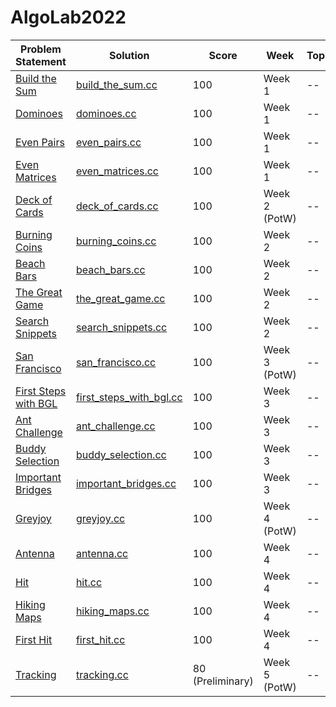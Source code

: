 # AlgoLab2022

| Problem Statement                                                  | Solution                                                      | Score            | Week          | Topics |
| ------------------------------------------------------------------ | ------------------------------------------------------------- | ---------------- | ------------- | ------ |
| [Build the Sum](statements/week01/build_the_sum.pdf)               | [build_the_sum.cc](src/week01/build_the_sum.cc)               | 100              | Week 1        | --     |
| [Dominoes](statements/week01/dominoes.pdf)                         | [dominoes.cc](src/week01/dominoes.cc)                         | 100              | Week 1        | --     |
| [Even Pairs](statements/week01/even_pairs.pdf)                     | [even_pairs.cc](src/week01/even_pairs.cc)                     | 100              | Week 1        | --     |
| [Even Matrices](statements/week01/even_matrices.pdf)               | [even_matrices.cc](src/week01/even_matrices.cc)               | 100              | Week 1        | --     |
| [Deck of Cards](statements/week02/deck_of_cards.pdf)               | [deck_of_cards.cc](src/week02/deck_of_cards.cc)               | 100              | Week 2 (PotW) | --     |
| [Burning Coins](statements/week02/burning_coins.pdf)               | [burning_coins.cc](src/week02/burning_coins.cc)               | 100              | Week 2        | --     |
| [Beach Bars](statements/week02/beach_bars.pdf)                     | [beach_bars.cc](src/week02/beach_bars.cc)                     | 100              | Week 2        | --     |
| [The Great Game](statements/week02/the_great_game.pdf)             | [the_great_game.cc](src/week02/the_great_game.cc)             | 100              | Week 2        | --     |
| [Search Snippets](statements/week02/search_snippets.pdf)           | [search_snippets.cc](src/week02/search_snippets.cc)           | 100              | Week 2        | --     |
| [San Francisco](statements/week03/san_francisco.pdf)               | [san_francisco.cc](src/week03/san_francisco.cc)               | 100              | Week 3 (PotW) | --     |
| [First Steps with BGL](statements/week03/first_steps_with_bgl.pdf) | [first_steps_with_bgl.cc](src/week03/first_steps_with_bgl.cc) | 100              | Week 3        | --     |
| [Ant Challenge](statements/week03/ant_challenge.pdf)               | [ant_challenge.cc](src/week03/ant_challenge.cc)               | 100              | Week 3        | --     |
| [Buddy Selection](statements/week03/buddy_selection.pdf)           | [buddy_selection.cc](src/week03/buddy_selection.cc)           | 100              | Week 3        | --     |
| [Important Bridges](statements/week03/important_bridges.pdf)       | [important_bridges.cc](src/week03/important_bridges.cc)       | 100              | Week 3        | --     |
| [Greyjoy](statements/week04/greyjoy.pdf)                           | [greyjoy.cc](src/week04/greyjoy.cc)                           | 100              | Week 4 (PotW) | --     |
| [Antenna](statements/week04/antenna.pdf)                           | [antenna.cc](src/week04/antenna.cc)                           | 100              | Week 4        | --     |
| [Hit](statements/week04/hit.pdf)                                   | [hit.cc](src/week04/hit.cc)                                   | 100              | Week 4        | --     |
| [Hiking Maps](statements/week04/antenna.pdf)                       | [hiking_maps.cc](src/week04/hiking_maps.cc)                   | 100              | Week 4        | --     |
| [First Hit](statements/week04/first_hit.pdf)                       | [first_hit.cc](src/week04/first_hit.cc)                       | 100              | Week 4        | --     |
| [Tracking](statements/week05/tracking.pdf)                         | [tracking.cc](src/week05/tracking.cc)                         | 80 (Preliminary) | Week 5 (PotW) | --     |

